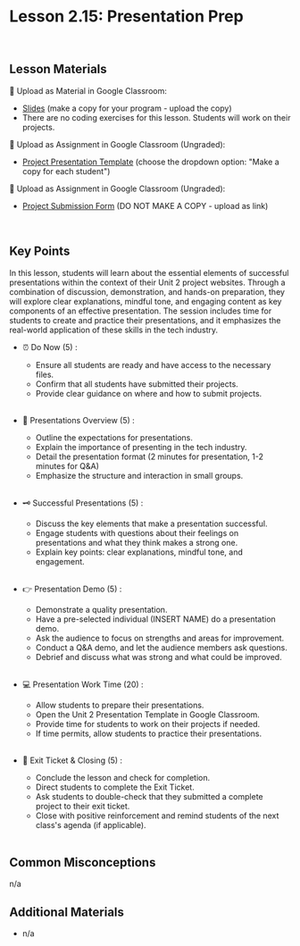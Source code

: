 # Lesson 2.15: Presentation Prep

<br>

## Lesson Materials

📖 Upload as Material in Google Classroom:
- [Slides](https://docs.google.com/presentation/d/1Ed0KY5cWTN1iIdh8PbgJ-_7MENMCv8jbh8hTRO17GBA/edit?usp=sharing) (make a copy for your program - upload the copy)
- There are no coding exercises for this lesson. Students will work on their projects.

📝 Upload as Assignment in Google Classroom (Ungraded):
- [Project Presentation Template](https://docs.google.com/document/d/17_7gXoUkwDxjCXhQwP-1e8Km3jUlXBVROmhUKEUp9Ds/edit?usp=sharing) (choose the dropdown option: "Make a copy for each student")

📝 Upload as Assignment in Google Classroom (Ungraded):
- [Project Submission Form](https://forms.gle/jpemUa2fTs6DFdCX8) (DO NOT MAKE A COPY - upload as link)

<br>

## Key Points
In this lesson, students will learn about the essential elements of successful presentations within the context of their Unit 2 project websites. Through a combination of discussion, demonstration, and hands-on preparation, they will explore clear explanations, mindful tone, and engaging content as key components of an effective presentation. The session includes time for students to create and practice their presentations, and it emphasizes the real-world application of these skills in the tech industry.


- ⏰ Do Now (5) : 
    -  Ensure all students are ready and have access to the necessary files.
    -  Confirm that all students have submitted their projects.
    -  Provide clear guidance on where and how to submit projects. <br><br>

- 👀 Presentations Overview (5) : 
    - Outline the expectations for presentations.
    - Explain the importance of presenting in the tech industry.
    - Detail the presentation format (2 minutes for presentation, 1-2 minutes for Q&A)
    - Emphasize the structure and interaction in small groups.<br><br>

- 🗝️ Successful Presentations (5) :
    - Discuss the key elements that make a presentation successful.
    - Engage students with questions about their feelings on presentations and what they think makes a strong one.
    - Explain key points: clear explanations, mindful tone, and engagement.<br><br>

- 👉 Presentation Demo (5) : 
    - Demonstrate a quality presentation.
    - Have a pre-selected individual (INSERT NAME) do a presentation demo.
    - Ask the audience to focus on strengths and areas for improvement.
    - Conduct a Q&A demo, and let the audience members ask questions.
    - Debrief and discuss what was strong and what could be improved. <br><br>

- 💻 Presentation Work Time (20) : 
    - Allow students to prepare their presentations.
    - Open the Unit 2 Presentation Template in Google Classroom.
    - Provide time for students to work on their projects if needed.
    - If time permits, allow students to practice their presentations. <br><br>

- 👋 Exit Ticket & Closing (5) : 
    - Conclude the lesson and check for completion.
    - Direct students to complete the Exit Ticket.
    - Ask students to double-check that they submitted a complete project to their exit ticket.
    - Close with positive reinforcement and remind students of the next class's agenda (if applicable). <br><br>


## Common Misconceptions
n/a


## Additional Materials
- n/a
